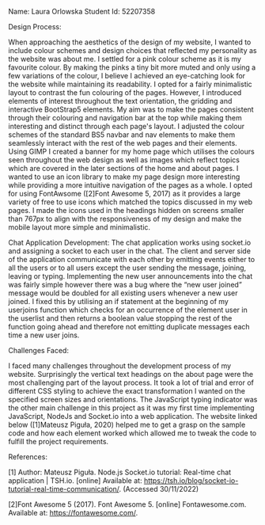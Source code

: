 Name: Laura Orlowska
Student Id: 52207358


Design Process:

When approaching the aesthetics of the design of my website, I wanted to include 
colour schemes and design choices that reflected my personality as the website was 
about me. I settled for a pink colour scheme as it is my favourite colour. By making 
the pinks a tiny bit more muted and only using a few variations of the colour, I believe 
I achieved an eye-catching look for the website while maintaining its readability. I 
opted for a fairly minimalistic layout to contrast the fun colouring of the pages. 
However, I introduced elements of interest throughout the text orientation, the 
gridding and interactive BootStrap5 elements. My aim was to make the pages consistent 
through their colouring and navigation bar at the top while making them interesting and 
distinct through each page's layout. I adjusted the colour schemes of the standard BS5 
navbar and nav elements to make them seamlessly interact with the rest of the web pages 
and their elements. Using GIMP I created a banner for my home page which utilises the colours 
seen throughout the web design as well as images which reflect topics which are covered in 
the later sections of the home and about pages.  I wanted to use an icon library to make my 
page design more interesting while providing a more intuitive navigation of the pages as a whole. 
I opted for using FontAwsome ([2]Font Awesome 5, 2017) as it provides a large variety of free to 
use icons which matched the topics discussed in my web pages. I made the icons used in the headings 
hidden on screens 
smaller than 767px to align with the responsiveness of my design and make the mobile layout 
more simple and minimalistic. 


Chat Application Development:
The chat application works using socket.io and assigning a socket to each user in the chat. 
The client and server side of the application communicate with each other by emitting events either
 to all the users or to all users except the user sending the message, joining, leaving or typing. 
Implementing the new user announcements into the chat was fairly simple however there was a bug 
where the “new user joined” message would be doubled for all existing users whenever a new user joined.
I fixed this by utilising an if statement at the beginning of my userjoins function which checks for 
an occurrence of the element user in the userlist and then returns a boolean value stopping the rest 
of the function going ahead and therefore not emitting duplicate messages each time a new user joins. 

Challenges Faced:

I faced many challenges throughout the development process of my website. Surprisingly the 
vertical text headings on the about page were the most challenging part of the layout process. 
It took a lot of trial and error of different CSS styling to achieve the exact transformation I 
wanted on the specified screen sizes and orientations. The JavaScript typing indicator was the 
other main challenge in this project as it was my first time implementing JavaScript, NodeJs and 
Socket.io into a web application. The website linked below ([1]Mateusz Piguła, 2020) helped me to 
get a grasp on the sample code and how each element worked which allowed me to tweak the code to 
fulfill the project requirements.



References:

[1] Author: Mateusz Piguła. Node.js Socket.io tutorial: Real-time chat application | TSH.io. [online] 
Available at: https://tsh.io/blog/socket-io-tutorial-real-time-communication/. (Accessed 30/11/2022)

[2]Font Awesome 5 (2017). Font Awesome 5. [online] Fontawesome.com. Available at: https://fontawesome.com/.

